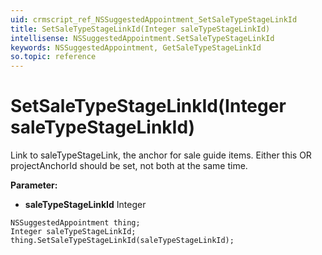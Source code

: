 ```yaml
---
uid: crmscript_ref_NSSuggestedAppointment_SetSaleTypeStageLinkId
title: SetSaleTypeStageLinkId(Integer saleTypeStageLinkId)
intellisense: NSSuggestedAppointment.SetSaleTypeStageLinkId
keywords: NSSuggestedAppointment, GetSaleTypeStageLinkId
so.topic: reference
---
```


# SetSaleTypeStageLinkId(Integer saleTypeStageLinkId)

Link to saleTypeStageLink, the anchor for sale guide items. Either this OR projectAnchorId should be set, not both at the same time.

**Parameter:** 
* **saleTypeStageLinkId** Integer

```crmscript
NSSuggestedAppointment thing;
Integer saleTypeStageLinkId;
thing.SetSaleTypeStageLinkId(saleTypeStageLinkId);
```

